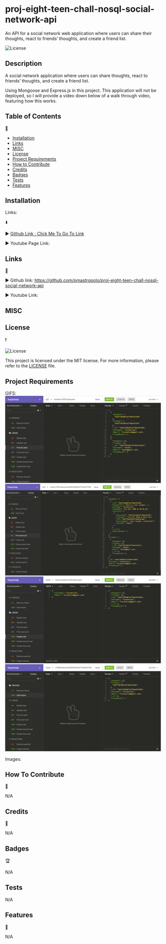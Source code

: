 # proj-eight-teen-chall-nosql-social-network-api

An API for a social network web application where users can share their thoughts, react to friends’ thoughts, and create a friend list.

![License](https://img.shields.io/badge/license-MIT-pink.svg?style=for-the-badge)

## Description

A social network application where users can share thoughts, react to friends’ thoughts, and create a friend list.

Using Mongoose and Express.js in this project. This application will not be deployed, so I will provide a video down below of a walk through video, featuring how this works.

## Table of Contents

:bookmark_tabs:

- [Installation](#installation)
- [Links](#links)
- [MISC](misc)
- [License](#license)
- [Project Requirements](#project-requirements)
- [How to Contribute](#how-to-contribute)
- [Credits](#credits)
- [Badges](#badges)
- [Tests](#tests)
- [Features](#features)

## Installation

Links:

:arrow_down:

:arrow_forward: [Github Link : Click Me To Go To Link](https://github.com/pmastropolo/proj-eight-teen-chall-nosql-social-network-api)

:arrow_forward: Youtube Page Link:

## Links

:open_file_folder:

:arrow_forward: Github link: https://github.com/pmastropolo/proj-eight-teen-chall-nosql-social-network-api

:arrow_forward: Youtube Link:

## MISC

## License

:heavy_exclamation_mark:

![License](https://img.shields.io/badge/license-MIT-pink.svg?style=for-the-badge)

This project is licensed under the MIT license. For more information, please refer to the [LICENSE](./LICENSE) file.

## Project Requirements

GIFS:
![DEMO GIF 1](Images/18-nosql-homework-demo-01.gif)
![DEMO GIF 2](Images/18-nosql-homework-demo-02.gif)
![DEMO GIF 3](Images/18-nosql-homework-demo-03.gif)
![DEMO GIF 4](Images/18-nosql-homework-demo-04.gif)

Images:

## How To Contribute

:tada:

N/A

## Credits

:name_badge:

N/A

## Badges

:trophy:

N/A

## Tests

N/A

## Features

:sparkler:

N/A
